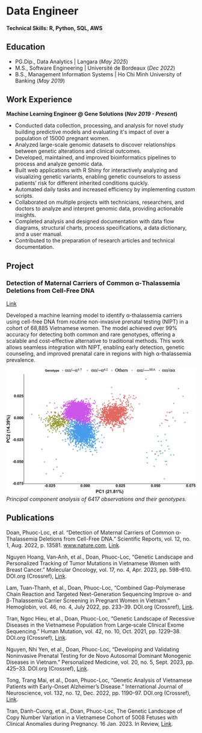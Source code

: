 # Data Engineer

#### Technical Skills: R, Python, SQL, AWS

## Education
- PG.Dip., Data Analytics | Langara (_May 2025_)								       		
- M.S., Software Engineering	| Université de Bordeaux (_Dec 2022_)	 			        		
- B.S., Management Information Systems | Ho Chi Minh University of Banking (_May 2019_)

## Work Experience
**Machine Learning Engineer @ Gene Solutions (_Nov 2019 - Present_)**
- Conducted data collection, processing, and analysis for novel study building predictive models and evaluating it's impact of over a population of 15000 pregnant women.
- Analyzed large-scale genomic datasets to discover relationships between genetic alterations and clinical outcomes.
- Developed, maintained, and improved bioinformatics pipelines to process and analyze genomic data.
- Built web applications with R Shiny for interactively analyzing and visualizing genetic variants, enabling genetic counselors to assess patients’ risk for different inherited conditions quickly.
- Automated daily tasks and increased efficiency by implementing custom scripts.
- Collaborated on multiple projects with technicians, researchers, and doctors to analyze and interpret genomic data, providing actionable insights.
- Completed analysis and designed documentation with data flow diagrams, structural charts, process specifications, a data dictionary, and a user manual.
- Contributed to the preparation of research articles and technical documentation.


## Project
### Detection of Maternal Carriers of Common α-Thalassemia Deletions from Cell-Free DNA
[Link](https://www.nature.com/articles/s41598-022-17718-7)

Developed a machine learning model to identify α-thalassemia carriers using cell-free DNA from routine non-invasive prenatal testing (NIPT) in a cohort of 68,885 Vietnamese women. The model achieved over 99% accuracy for detecting both common and rare genotypes, offering a scalable and cost-effective alternative to traditional methods. This work allows seamless integration with NIPT, enabling early detection, genetic counseling, and improved prenatal care in regions with high α-thalassemia prevalence.

![](/assets/img/pca.png)
*Principal component analysis of 6417 observations and their genotypes.*

## Publications
Doan, Phuoc-Loc, et al. “Detection of Maternal Carriers of Common α-Thalassemia Deletions from Cell-Free DNA.” Scientific Reports, vol. 12, no. 1, Aug. 2022, p. 13581. www.nature.com, [Link](https://doi.org/10.1038/s41598-022-17718-7).

Nguyen Hoang, Van‐Anh, et al., Doan, Phuoc-Loc, “Genetic Landscape and Personalized Tracking of Tumor Mutations in Vietnamese Women with Breast Cancer.” Molecular Oncology, vol. 17, no. 4, Apr. 2023, pp. 598–610. DOI.org (Crossref), [Link](https://doi.org/10.1002/1878-0261.13356).

Lam, Tuan-Thanh, et al., Doan, Phuoc-Loc, “Combined Gap-Polymerase Chain Reaction and Targeted Next-Generation Sequencing Improve α- and β-Thalassemia Carrier Screening in Pregnant Women in Vietnam.” Hemoglobin, vol. 46, no. 4, July 2022, pp. 233–39. DOI.org (Crossref), [Link](https://doi.org/10.1080/03630269.2022.2096461).

Tran, Ngoc Hieu, et al., Doan, Phuoc-Loc, “Genetic Landscape of Recessive Diseases in the Vietnamese Population from Large‐scale Clinical Exome Sequencing.” Human Mutation, vol. 42, no. 10, Oct. 2021, pp. 1229–38. DOI.org (Crossref), [Link](https://doi.org/10.1002/humu.24253).

Nguyen, Nhi Yen, et al., Doan, Phuoc-Loc, “Developing and Validating Noninvasive Prenatal Testing for de Novo Autosomal Dominant Monogenic Diseases in Vietnam.” Personalized Medicine, vol. 20, no. 5, Sept. 2023, pp. 425–33. DOI.org (Crossref), [Link](https://doi.org/10.2217/pme-2023-0076).

Tong, Trang Mai, et al., Doan, Phuoc-Loc, “Genetic Analysis of Vietnamese Patients with Early-Onset Alzheimer’s Disease.” International Journal of Neuroscience, vol. 132, no. 12, Dec. 2022, pp. 1190–97. DOI.org (Crossref), [Link](https://doi.org/10.1080/00207454.2020.1870974).

Tran, Danh-Cuong, et al., Doan, Phuoc-Loc, The Genetic Landscape of Copy Number Variation in a Vietnamese Cohort of 5008 Fetuses with Clinical Anomalies during Pregnancy. 16 Jan. 2023. In Review, [Link](https://doi.org/10.21203/rs.3.rs-2410361/v1).
